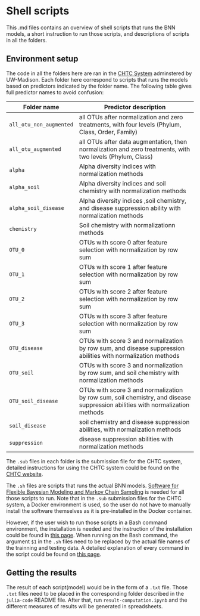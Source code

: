 # Shell scripts
This .md files contains an overview of shell scripts that runs the BNN models, a short instruction to run those scripts, and descriptions of scripts in all the folders.

## Environment setup
The code in all the folders here are ran in the [CHTC System](https://chtc.cs.wisc.edu/) adminstered by UW-Madison. Each folder here correspond to scripts that runs the models based on predictors indicated by the folder name. The following table gives full predictor names to avoid confusion:

|Folder name|Predictor description|
|---|---|
|`all_otu_non_augmented`|all OTUs after normalization and zero treatments, with four levels (Phylum, Class, Order, Family)|
|`all_otu_augmented` |all OTUs after data augmentation, then normalization and zero treatments, with two levels (Phylum, Class)|
|`alpha`| Alpha diversity indices with normalization methods|
|`alpha_soil`| Alpha diversity indices and soil chemistry with normalization methods|
|`alpha_soil_disease`|Alpha diversity indices ,soil chemistry, and disease suppression ability with normalization methods|
|`chemistry`| Soil chemistry with normalizationn methods|
|`OTU_0`| OTUs with score 0 after feature selection with normalization by row sum|
|`OTU_1`| OTUs with score 1 after feature selection with normalization by row sum|
|`OTU_2`| OTUs with score 2 after feature selection with normalization by row sum|
|`OTU_3`| OTUs with score 3 after feature selection with normalization by row sum|
|`OTU_disease`|OTUs with score 3 and normalization by row sum, and disease suppression abilities with normalization methods|
|`OTU_soil`|OTUs with score 3 and normalization by row sum, and soil chemistry with normalization methods|
|`OTU_soil_disease`|OTUs with score 3 and normalization by row sum, soil chemistry, and disease suppression abilities with normalization methods|
|`soil_disease`| soil chemistry and disease suppression abilities, with normalization methods|
|`suppression`| disease suppression abilities with normalization methods|

The `.sub` files in each folder is the submission file for the CHTC system, detailed instructions for using the CHTC system could be found on the [CHTC website](https://chtc.cs.wisc.edu/uw-research-computing/guides.html). 

The `.sh` files are scripts that runs the actual BNN models. [Software for Flexible Bayesian Modeling and Markov Chain Sampling](https://glizen.com/radfordneal/fbm.software.html) is needed for all those scripts to run. Note that in the `.sub` submission files for the CHTC system, a Docker environment is used, so the user do not have to manually install the software themselves as it is pre-installed in the Docker container. 

However, if the user wish to run those scripts in a Bash command environment, the installation is needed and the instruction of the installation could be found in [this page](https://glizen.com/radfordneal/fbm.2022-04-21.doc/Install.html). When running on the Bash command, the argument `$1` in the `.sh` files need to be replaced by the actual file names of the trainning and testing data. A detailed explanation of every command in the script could be found on [this page](https://glizen.com/radfordneal/fbm.2022-04-21.doc/index.html).

## Getting the results
The result of each script(model) would be in the form of a `.txt` file. Those `.txt` files need to be placed in the corresponding folder described in the `julia-code` README file. After that, run `result-computation.ipynb` and the different measures of results will be generated in spreadsheets.
